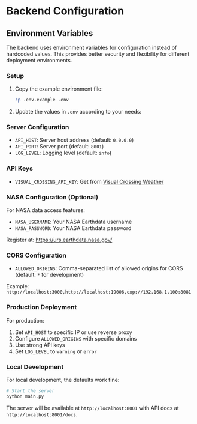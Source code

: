 # Backend Configuration

## Environment Variables

The backend uses environment variables for configuration instead of hardcoded values. This provides better security and flexibility for different deployment environments.

### Setup

1. Copy the example environment file:
   ```bash
   cp .env.example .env
   ```

2. Update the values in `.env` according to your needs:

### Server Configuration

- `API_HOST`: Server host address (default: `0.0.0.0`)
- `API_PORT`: Server port (default: `8001`)
- `LOG_LEVEL`: Logging level (default: `info`)

### API Keys

- `VISUAL_CROSSING_API_KEY`: Get from [Visual Crossing Weather](https://www.visualcrossing.com/weather-api)

### NASA Configuration (Optional)

For NASA data access features:

- `NASA_USERNAME`: Your NASA Earthdata username
- `NASA_PASSWORD`: Your NASA Earthdata password

Register at: https://urs.earthdata.nasa.gov/

### CORS Configuration

- `ALLOWED_ORIGINS`: Comma-separated list of allowed origins for CORS (default: `*` for development)

Example: `http://localhost:3000,http://localhost:19006,exp://192.168.1.100:8081`

### Production Deployment

For production:

1. Set `API_HOST` to specific IP or use reverse proxy
2. Configure `ALLOWED_ORIGINS` with specific domains
3. Use strong API keys
4. Set `LOG_LEVEL` to `warning` or `error`

### Local Development

For local development, the defaults work fine:

```bash
# Start the server
python main.py
```

The server will be available at `http://localhost:8001` with API docs at `http://localhost:8001/docs`.